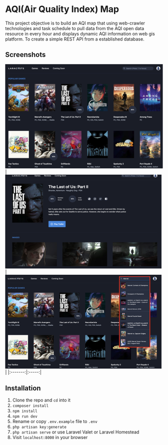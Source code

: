 # AQI(Air Quality Index) Map

This project objective is to build an AQI map that using web-crawler technologies and task schedule to pull data from the AQI open data resource in every hour and displays dynamic AQI information on web gis platform. To create a simple REST API from a established database.

## Screenshots
![screenshot](https://github.com/karta020500/Videogames/blob/master/screenshot/screenshot01.png)
|  <img src="https://github.com/karta020500/Videogames/blob/master/screenshot/screenshot02.png" width = "500" height = "300" /> | <img src="https://github.com/karta020500/Videogames/blob/master/screenshot/screenshot04.png" width = "500" height = "300" />  | 
|:-------:|:-----:|

## Installation

1. Clone the repo and `cd` into it
2. `composer install`
3. `npm install`
4. `npm run dev`
5. Rename or copy `.env.example` file to `.env`
6. `php artisan key:generate`
7. `php artisan serve` or use Laravel Valet or Laravel Homestead
8. Visit `localhost:8000` in your browser

